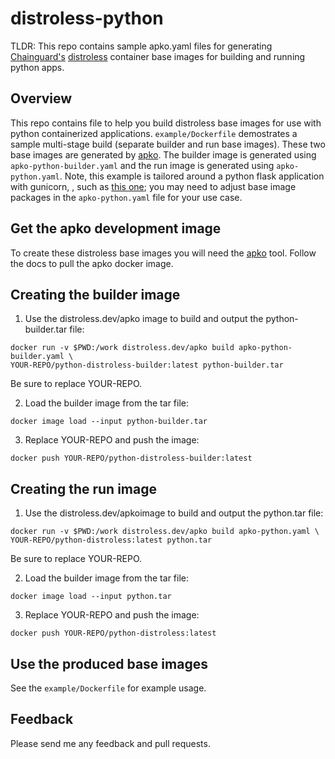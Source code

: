 # distroless-python
TLDR: This repo contains sample apko.yaml files for generating [Chainguard's](https://chainguard.dev) [distroless](https://distroless.dev) container base images for building and running python apps.

## Overview
This repo contains file to help you build distroless base images for use with python containerized applications. `example/Dockerfile` demostrates a sample multi-stage build (separate builder and run base images). These two base images are generated by [apko](https://github.com/distroless/apko). The builder image is generated using `apko-python-builder.yaml` and the run image is generated using `apko-python.yaml`. Note, this example is tailored around a python flask application with gunicorn, , such as [this one](https://github.com/vszal/pop-kustomize/tree/main/app); you may need to adjust base image packages in the `apko-python.yaml` file for your use case.

## Get the apko development image
To create these distroless base images you will need the [apko](https://github.com/distroless/apko) tool. Follow the docs to pull the apko docker image.

## Creating the builder image
1. Use the distroless.dev/apko image to build and output the python-builder.tar file:

```
docker run -v $PWD:/work distroless.dev/apko build apko-python-builder.yaml \ 
YOUR-REPO/python-distroless-builder:latest python-builder.tar
```

Be sure to replace YOUR-REPO.

2. Load the builder image from the tar file:

`docker image load --input python-builder.tar`

3. Replace YOUR-REPO and push the image:

`docker push YOUR-REPO/python-distroless-builder:latest`

## Creating the run image
1. Use the distroless.dev/apkoimage to build and output the python.tar file:

```
docker run -v $PWD:/work distroless.dev/apko build apko-python.yaml \
YOUR-REPO/python-distroless:latest python.tar
```

Be sure to replace YOUR-REPO.

2. Load the builder image from the tar file:

`docker image load --input python.tar`

3. Replace YOUR-REPO and push the image:

`docker push YOUR-REPO/python-distroless:latest`

## Use the produced base images

See the `example/Dockerfile` for example usage. 

## Feedback
Please send me any feedback and pull requests.
